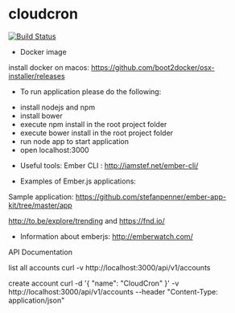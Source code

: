 cloudcron
=========

[![Build Status](https://magnum.travis-ci.com/Naviam/cloudcron.svg?token=4rGmbsqofyYvrbteixY9&branch=master)](https://magnum.travis-ci.com/Naviam/cloudcron)

- Docker image

install docker on macos: https://github.com/boot2docker/osx-installer/releases

- To run application please do the following:
* install nodejs and npm
* install bower
* execute npm install in the root project folder
* execute bower install in the root project folder
* run node app to start application
* open localhost:3000

- Useful tools:
Ember CLI : http://iamstef.net/ember-cli/

- Examples of Ember.js applications:

Sample application: https://github.com/stefanpenner/ember-app-kit/tree/master/app

http://to.be/explore/trending
and
https://fnd.io/

- Information about emberjs: 
http://emberwatch.com/

API Documentation

list all accounts
curl -v http://localhost:3000/api/v1/accounts

create account
curl -d '{ "name": "CloudCron" }' -v http://localhost:3000/api/v1/accounts --header "Content-Type: application/json"